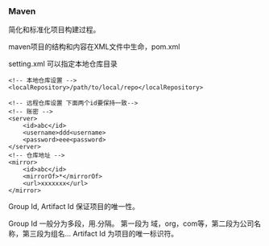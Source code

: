 ### Maven ###
简化和标准化项目构建过程。

maven项目的结构和内容在XML文件中生命，pom.xml

setting.xml 可以指定本地仓库目录
```
<!-- 本地仓库设置 -->
<localRepository>/path/to/local/repo</localRepository>

<!-- 远程仓库设置 下面两个id要保持一致-->
<!-- 账密 -->
<server>
    <id>abc</id>
    <username>ddd<username>
    <password>eee<password>
</server>
<!-- 仓库地址 -->
<mirror>
    <id>abc</id>
    <mirrorOf>*</mirrorOf>
    <url>xxxxxxx</url>
</mirror>
```

Group Id, Artifact Id 保证项目的唯一性。

Group Id 一般分为多段，用.分隔。 第一段为 域，org，com等，第二段为公司名称，第三段为组名... 
Artifact Id 为项目的唯一标识符。